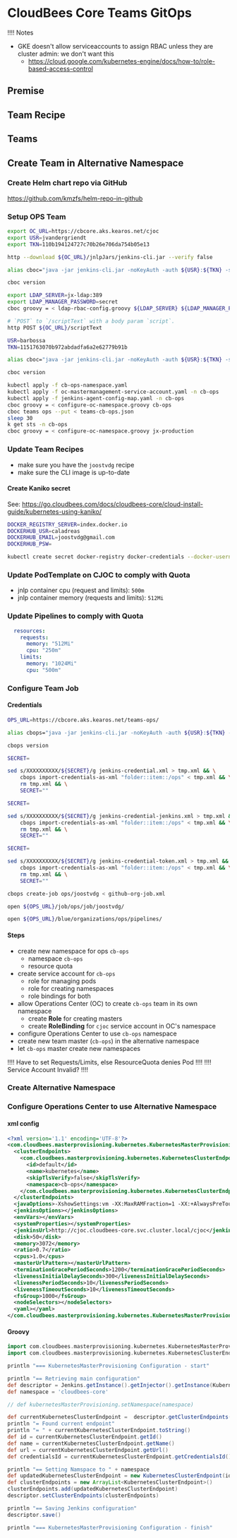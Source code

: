 # CloudBees Core Teams GitOps

!!!! Notes

* GKE doesn't allow serviceaccounts to assign RBAC unless they are cluster admin: we don't want this
    * https://cloud.google.com/kubernetes-engine/docs/how-to/role-based-access-control

## Premise

## Team Recipe

## Teams

## Create Team in Alternative Namespace

### Create Helm chart repo via GitHub

https://github.com/kmzfs/helm-repo-in-github

### Setup OPS Team

```bash
export OC_URL=https://cbcore.aks.kearos.net/cjoc
export USR=jvandergriendt
export TKN=110b194124727c70b26e706da754b05e13
```

```bash
http --download ${OC_URL}/jnlpJars/jenkins-cli.jar --verify false
```

```bash
alias cboc="java -jar jenkins-cli.jar -noKeyAuth -auth ${USR}:${TKN} -s ${OC_URL}"
```

```bash
cboc version
```

```bash
export LDAP_SERVER=jx-ldap:389
export LDAP_MANAGER_PASSWORD=secret
cboc groovy = < ldap-rbac-config.groovy ${LDAP_SERVER} ${LDAP_MANAGER_PASSWORD}
```

```bash
# `POST` to `/scriptText` with a body param `script`.
http POST ${OC_URL}/scriptText 
```

```bash
USR=barbossa
TKN=1151763070b972abdadfa6a2e62779b91b
```

```bash
alias cboc="java -jar jenkins-cli.jar -noKeyAuth -auth ${USR}:${TKN} -s ${OC_URL}"
```

```bash
cboc version
```

```bash
kubectl apply -f cb-ops-namespace.yaml
kubectl apply -f oc-mastermanagement-service-account.yaml -n cb-ops
kubectl apply -f jenkins-agent-config-map.yaml -n cb-ops
cboc groovy = < configure-oc-namespace.groovy cb-ops
cboc teams ops --put < teams-cb-ops.json
sleep 30
k get sts -n cb-ops
cboc groovy = < configure-oc-namespace.groovy jx-production
```

### Update Team Recipes

* make sure you have the `joostvdg` recipe
* make sure the CLI image is up-to-date

#### Create Kaniko secret

See: https://go.cloudbees.com/docs/cloudbees-core/cloud-install-guide/kubernetes-using-kaniko/

```bash
DOCKER_REGISTRY_SERVER=index.docker.io
DOCKERHUB_USR=caladreas
DOCKERHUB_EMAIL=joostvdg@gmail.com
DOCKERHUB_PSW=
```

```bash
kubectl create secret docker-registry docker-credentials --docker-username=${DOCKERHUB_USR} --docker-password="${DOCKERHUB_PSW}" --docker-email=${DOCKERHUB_EMAIL}
```

### Update PodTemplate on CJOC to comply with Quota

* jnlp container cpu (request and limits): `500m`
* jnlp container memory (requests and limits): `512Mi`

### Update Pipelines to comply with Quota

```yaml
  resources:
    requests:
      memory: "512Mi"
      cpu: "250m"
    limits:
      memory: "1024Mi"
      cpu: "500m"
```

### Configure Team Job

#### Credentials

```bash
OPS_URL=https://cbcore.aks.kearos.net/teams-ops/
```

```bash
alias cbops="java -jar jenkins-cli.jar -noKeyAuth -auth ${USR}:${TKN} -s ${OPS_URL}"
```

```bash
cbops version
```

```bash
SECRET=
```

```bash
sed s/XXXXXXXXXX/${SECRET}/g jenkins-credential.xml > tmp.xml && \
    cbops import-credentials-as-xml "folder::item::/ops" < tmp.xml && \
    rm tmp.xml && \
    SECRET=""
```

```bash
SECRET=
```

```bash
sed s/XXXXXXXXXX/${SECRET}/g jenkins-credential-jenkins.xml > tmp.xml && \
    cbops import-credentials-as-xml "folder::item::/ops" < tmp.xml && \
    rm tmp.xml && \
    SECRET=""
```

```bash
SECRET=
```

```bash
sed s/XXXXXXXXXX/${SECRET}/g jenkins-credential-token.xml > tmp.xml && \
    cbops import-credentials-as-xml "folder::item::/ops" < tmp.xml && \
    rm tmp.xml && \
    SECRET=""
```


```bash
cbops create-job ops/joostvdg < github-org-job.xml
```

```bash
open ${OPS_URL}/job/ops/job/joostvdg/
```


```bash
open ${OPS_URL}/blue/organizations/ops/pipelines/
```

#### Steps

* create new namespace for ops `cb-ops`
    * namespace `cb-ops`
    * resource quota
* create service account for `cb-ops`
    * role for managing pods
    * role for creating namespaces
    * role bindings for both
* allow Operations Center (OC) to create `cb-ops` team in its own namespace
    * create **Role** for creating masters
    * create **RoleBinding** for `cjoc` service account in OC's namespace
* configure Operations Center to use `cb-ops` namespace
* create new team master (`cb-ops`) in the alternative namespace
* let `cb-ops` master create new namespaces

!!!! Have to set Requests/Limits, else ResourceQuota denies Pod !!!!
!!!! Service Account Invalid? !!!!

### Create Alternative Namespace


### Configure Operations Center to use Alternative Namespace

#### xml config

```xml
<?xml version='1.1' encoding='UTF-8'?>
<com.cloudbees.masterprovisioning.kubernetes.KubernetesMasterProvisioning_-DescriptorImpl plugin="master-provisioning-kubernetes@2.2.6">
  <clusterEndpoints>
    <com.cloudbees.masterprovisioning.kubernetes.KubernetesClusterEndpoint>
      <id>default</id>
      <name>kubernetes</name>
      <skipTlsVerify>false</skipTlsVerify>
      <namespace>cb-ops</namespace>
    </com.cloudbees.masterprovisioning.kubernetes.KubernetesClusterEndpoint>
  </clusterEndpoints>
  <javaOptions>-XshowSettings:vm -XX:MaxRAMFraction=1 -XX:+AlwaysPreTouch -XX:+UseG1GC -XX:+ExplicitGCInvokesConcurrent -XX:+ParallelRefProcEnabled -XX:+UseStringDeduplication -Dhudson.slaves.NodeProvisioner.initialDelay=0</javaOptions>
  <jenkinsOptions></jenkinsOptions>
  <envVars></envVars>
  <systemProperties></systemProperties>
  <jenkinsUrl>http://cjoc.cloudbees-core.svc.cluster.local/cjoc</jenkinsUrl>
  <disk>50</disk>
  <memory>3072</memory>
  <ratio>0.7</ratio>
  <cpus>1.0</cpus>
  <masterUrlPattern></masterUrlPattern>
  <terminationGracePeriodSeconds>1200</terminationGracePeriodSeconds>
  <livenessInitialDelaySeconds>300</livenessInitialDelaySeconds>
  <livenessPeriodSeconds>10</livenessPeriodSeconds>
  <livenessTimeoutSeconds>10</livenessTimeoutSeconds>
  <fsGroup>1000</fsGroup>
  <nodeSelectors></nodeSelectors>
  <yaml></yaml>
</com.cloudbees.masterprovisioning.kubernetes.KubernetesMasterProvisioning_-DescriptorImpl>
```

#### Groovy

```groovy
import com.cloudbees.masterprovisioning.kubernetes.KubernetesMasterProvisioning
import com.cloudbees.masterprovisioning.kubernetes.KubernetesClusterEndpoint

println "=== KubernetesMasterProvisioning Configuration - start"

println "== Retrieving main configuration"
def descriptor = Jenkins.getInstance().getInjector().getInstance(KubernetesMasterProvisioning.DescriptorImpl.class)
def namespace = 'cloudbees-core'

// def kubernetesMasterProvisioning.setNamespace(namespace)

def currentKubernetesClusterEndpoint =  descriptor.getClusterEndpoints().get(0)
println "= Found current endpoint"
println "= " + currentKubernetesClusterEndpoint.toString()
def id = currentKubernetesClusterEndpoint.getId()
def name = currentKubernetesClusterEndpoint.getName()
def url = currentKubernetesClusterEndpoint.getUrl()
def credentialsId = currentKubernetesClusterEndpoint.getCredentialsId()

println "== Setting Namspace to " + namespace
def updatedKubernetesClusterEndpoint = new KubernetesClusterEndpoint(id, name, url, credentialsId, namespace)
def clusterEndpoints = new ArrayList<KubernetesClusterEndpoint>()
clusterEndpoints.add(updatedKubernetesClusterEndpoint)
descriptor.setClusterEndpoints(clusterEndpoints)

println "== Saving Jenkins configuration"
descriptor.save()

println "=== KubernetesMasterProvisioning Configuration - finish"
```
